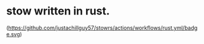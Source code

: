 # stow written in rust.
 (https://github.com/justachillguy57/stowrs/actions/workflows/rust.yml/badge.svg)




